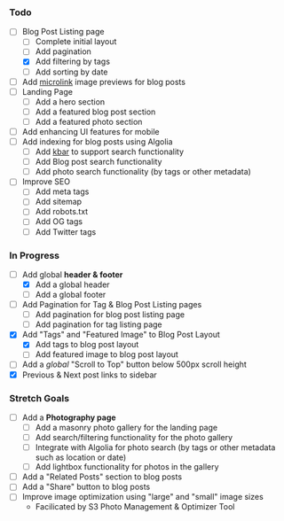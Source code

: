 ### Todo

- [ ] Blog Post Listing page
  - [ ] Complete initial layout
  - [ ] Add pagination
  - [x] Add filtering by tags
  - [ ] Add sorting by date
- [ ] Add [microlink](https://github.com/microlinkhq/sdk) image previews for blog posts
- [ ] Landing Page
  - [ ] Add a hero section
  - [ ] Add a featured blog post section
  - [ ] Add a featured photo section
- [ ] Add enhancing UI features for mobile
- [ ] Add indexing for blog posts using Algolia
  - [ ] Add [kbar](https://github.com/timc1/kbar) to support search functionality
  - [ ] Add Blog post search functionality
  - [ ] Add photo search functionality (by tags or other metadata)
- [ ] Improve SEO
  - [ ] Add meta tags
  - [ ] Add sitemap
  - [ ] Add robots.txt
  - [ ] Add OG tags
  - [ ] Add Twitter tags

### In Progress

- [ ] Add global **header & footer**
  - [x] Add a global header
  - [ ] Add a global footer
- [ ] Add Pagination for Tag & Blog Post Listing pages
  - [ ] Add pagination for blog post listing page
  - [ ] Add pagination for tag listing page
- [x] Add "Tags" and "Featured Image" to Blog Post Layout
  - [x] Add tags to blog post layout
  - [ ] Add featured image to blog post layout
- [ ] Add a _global_ "Scroll to Top" button below 500px scroll height
- [x] Previous & Next post links to sidebar

### Stretch Goals

- [ ] Add a **Photography page**
  - [ ] Add a masonry photo gallery for the landing page
  - [ ] Add search/filtering functionality for the photo gallery
  - [ ] Integrate with Algolia for photo search (by tags or other metadata such as location or date)
  - [ ] Add lightbox functionality for photos in the gallery
- [ ] Add a "Related Posts" section to blog posts
- [ ] Add a "Share" button to blog posts
- [ ] Improve image optimization using "large" and "small" image sizes
  - Facilicated by S3 Photo Management & Optimizer Tool
